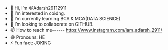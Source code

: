 - 👋 Hi, I’m @Adarsh29112911
- 👀 I’m interested in coidng.
- 🌱 I’m currently learning BCA & MCA(DATA SCIENCE)
- 💞️ I’m looking to collaborate on GITHUB.
- 📫 How to reach me------ https://www.instagram.com/iam_adarsh_2911/
- 😄 Pronouns: HE
- ⚡ Fun fact: JOKING

<!---
Adarsh29112911/Adarsh29112911 is a ✨ special ✨ repository because its `README.md` (this file) appears on your GitHub profile.
You can click the Preview link to take a look at your changes.
--->
